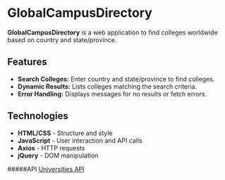 # GlobalCampusDirectory

**GlobalCampusDirectory** is a web application to find colleges worldwide based on country and state/province.

## Features

- **Search Colleges:** Enter country and state/province to find colleges.
- **Dynamic Results:** Lists colleges matching the search criteria.
- **Error Handling:** Displays messages for no results or fetch errors.

## Technologies

- **HTML/CSS** - Structure and style
- **JavaScript** - User interaction and API calls
- **Axios** - HTTP requests
- **jQuery** - DOM manipulation

#####API
    [Universities API](universities.hipolabs.com)
